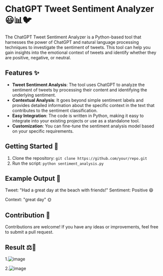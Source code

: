 # ChatGPT Tweet Sentiment Analyzer 😃📊🐦

The ChatGPT Tweet Sentiment Analyzer is a Python-based tool that harnesses the power of ChatGPT and natural language processing techniques to investigate the sentiment of tweets. This tool can help you gain insights into the emotional context of tweets and identify whether they are positive, negative, or neutral.

## Features ✨

- **Tweet Sentiment Analysis**: The tool uses ChatGPT to analyze the sentiment of tweets by processing their content and identifying the underlying sentiment.
- **Contextual Analysis**: It goes beyond simple sentiment labels and provides detailed information about the specific context in the text that contributes to the sentiment classification.
- **Easy Integration**: The code is written in Python, making it easy to integrate into your existing projects or use as a standalone tool.
- **Customization**: You can fine-tune the sentiment analysis model based on your specific requirements.

## Getting Started 🚀

1. Clone the repository: `git clone https://github.com/your/repo.git`
2. Run the script: `python sentiment_analysis.py`

## Example Output 📝

Tweet: "Had a great day at the beach with friends!"
Sentiment: Positive 😄

Context: "great day" 🌞

## Contribution 🤝

Contributions are welcome! If you have any ideas or improvements, feel free to submit a pull request.

## Result ⚖️🎯
1.![image](https://github.com/er-aryan/ChatGPT/assets/72487339/12f28513-1b99-4c37-9191-7b756dd43aa3)

2.![image](https://github.com/er-aryan/ChatGPT/assets/72487339/35c98188-be99-4fd6-989b-30d12bd97f2d)


